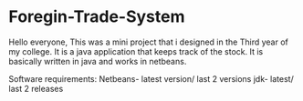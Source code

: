 # Foregin-Trade-System
Hello everyone, This was a mini project that i designed in the Third year of my college. It is a java application that keeps track of the stock. It is basically written in java and works in netbeans.

Software requirements:
Netbeans- latest version/ last 2 versions
jdk- latest/ last 2 releases
